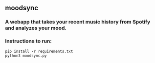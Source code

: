## moodsync

### A webapp that takes your recent music history from Spotify and analyzes your mood.

### Instructions to run:
```
pip install -r requirements.txt
python3 moodsync.py
```